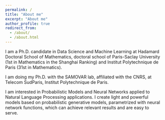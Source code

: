 ```yaml
---
permalink: /
title: "About me"
excerpt: "About me"
author_profile: true
redirect_from: 
  - /about/
  - /about.html
---
```


I am a Ph.D. candidate in Data Science and Machine Learning at Hadamard Doctoral School of Mathematics, doctoral school of Paris-Saclay University (1st in Mathematics in the Shanghai Ranking) and Institut Polytechnique de Paris (31st in Mathematics).

I am doing my Ph.D. with the SAMOVAR lab, affiliated with the CNRS, at Telecom SudParis, Institut Polytechnique de Paris.

I am interested in Probabilistic Models and Neural Networks applied to Natural Language Processing applications. I create light and powerful models based on probabilistic generative models, parametrized with neural network functions, which can achieve relevant results and are easy to serve.

